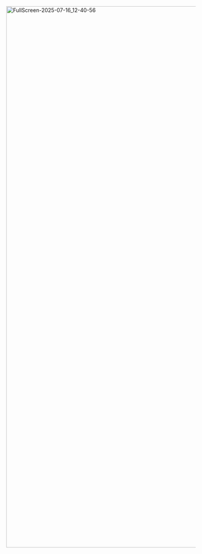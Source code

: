 <img width="3440" height="1440" alt="FullScreen-2025-07-16_12-40-56" src="https://github.com/user-attachments/assets/4cb93e82-4a47-46f3-bc0c-00f1d6b73638" />
